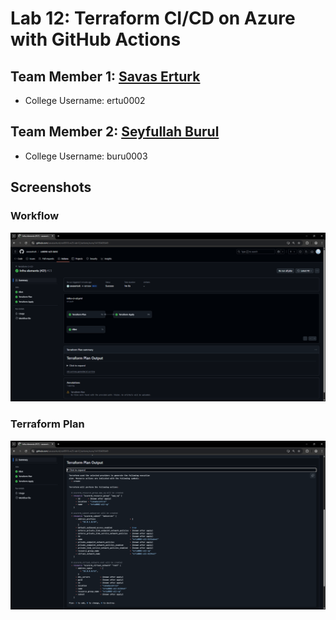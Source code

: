 # Lab 12: Terraform CI/CD on Azure with GitHub Actions

## Team Member 1: [Savas Erturk](https://github.com/savaserturk)

- College Username: ertu0002

## Team Member 2: [Seyfullah Burul](https://github.com/sburul)

- College Username: buru0003
## Screenshots

### Workflow
![Workflow](screenshots/pr-checks.png)

### Terraform Plan
![Terraform Plan](screenshots/pr-tf-plan.png)
